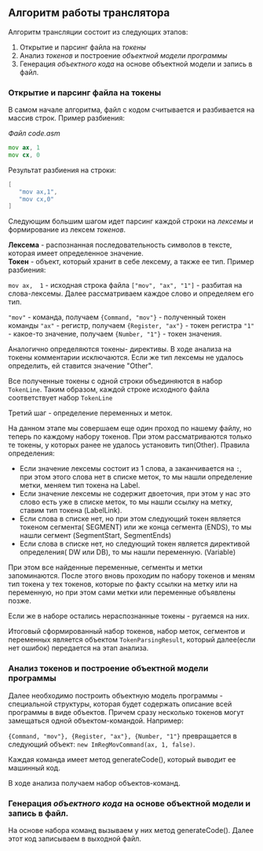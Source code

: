## Алгоритм работы транслятора
Алгоритм трансляции состоит из следующих этапов:

1. Открытие и парсинг файла на _токены_ 
2. Анализ _токенов_ и построение _объектной модели программы_
3. Генерация _объектного кода_ на основе объектной модели и запись в файл.

### Открытие и парсинг файла на токены
В самом начале алгоритма, файл с кодом считывается и разбивается на массив строк. 
Пример разбиения:

_Файл code.asm_
```asm
mov ax, 1
mov cx, 0
```
Результат разбиения на строки:
```java
[
   "mov ax,1",
   "mov cx,0"
]
```
Следующим большим шагом идет парсинг каждой строки на _лексемы_ и формирование из лексем _токенов_.

**Лексема** - распознанная последовательность символов в тексте, которая имеет определенное значение.  
**Токен** - объект, который хранит в себе лексему, а также ее тип.
Пример разбиения:

`mov ax,  1`  - исходная строка файла
`["mov", "ax", "1"]` - разбитая на слова-лексемы.
Далее рассматриваем каждое слово и определяем его тип.

`"mov"` - команда, получаем `{Command, "mov"}` - полученный токен команды
`"ax"` - регистр, получаем `{Register, "ax"}` - токен регистра
`"1"` - какое-то значение, получаем `{Number, "1"}` - токен значения.

Аналогично определяются токены- директивы. В ходе анализа на токены комментарии исключаются. Если же тип лексемы не удалось определить, ей ставится значение "Other".

Все полученные токены с одной строки объединяются в набор `TokenLine`. Таким образом, каждой строке исходного файла соответствует набор `TokenLine`

Третий шаг - определение переменных и меток.

На данном этапе мы совершаем еще один проход по нашему файлу, но теперь по каждому набору токенов. 
При этом рассматриваются только те токены, у которых ранее не удалось установить тип(Other).
Правила определения:
-  Если значение лексемы состоит из 1 слова, а заканчивается на `:`,  при этом этого слова нет в списке меток, то мы нашли определение метки, меняем тип токена на Label.
-  Если значение лексемы не содержит двоеточия, при этом у нас  это слово есть уже в списке меток, то мы нашли ссылку на метку, ставим тип токена (LabelLink).
-  Если слова в списке нет, но при этом следующий токен является токеном сегмента( SEGMENT) или же конца сегмента (ENDS), то мы нашли сегмент (SegmentStart, SegmentEnds)
-  Если слова в списке нет, но следующий токен является директивой определения( DW или DB), то мы нашли переменную. (Variable)

При этом все найденные переменные, сегменты и метки запоминаются. После этого вновь проходим по набору токенов и меням тип токена у тех токенов, которые по факту ссылки на метку или на переменную, но при этом сами метки или переменные объявлены позже.

Если же в наборе остались нераспознанные токены - ругаемся на них.

Итоговый сформированный набор токенов, набор меток, сегментов и переменных является объектом `TokenParsingResult`, который далее(если нет ошибок) передается на этап анализа.

### Анализ токенов и построение объектной модели программы
Далее необходимо построить объектную модель программы - специальной структуры, которая будет содержать описание всей программы в виде объектов.
Причем сразу несколько токенов могут замещаться одной объектом-командой.
Например:

`{Command, "mov"}, {Register, "ax"}, {Number, "1"}` превращается в следующий объект:
`new ImRegMovCommand(ax, 1, false)`.

Каждая команда имеет метод generateCode(), который выводит ее машинный код.

В ходе анализа получаем набор объектов-команд. 

### Генерация _объектного кода_ на основе объектной модели и запись в файл.
На основе набора команд вызываем у них метод generateCode(). Далее этот код записываем в выходной файл.
